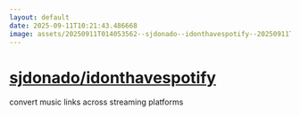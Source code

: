 ```yaml
---
layout: default
date: 2025-09-11T10:21:43.486668
image: assets/20250911T014053562--sjdonado--idonthavespotify--20250911T014540118--cropped.png
---
```


# [sjdonado/idonthavespotify](https://github.com/sjdonado/idonthavespotify)

convert music links across streaming platforms

